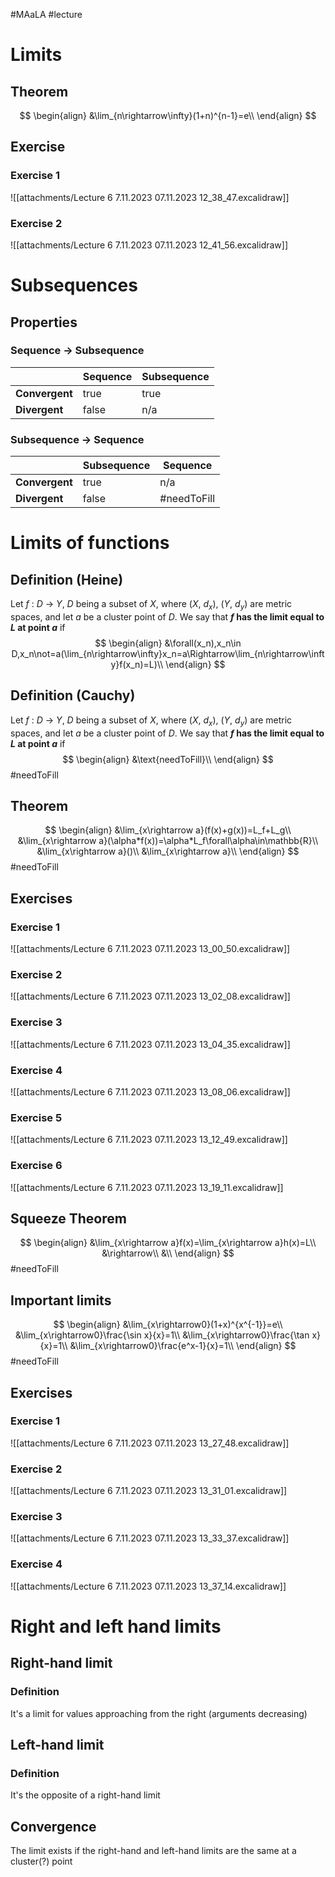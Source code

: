 #MAaLA #lecture 

# Limits
## Theorem
$$
\begin{align}
	&\lim_{n\rightarrow\infty}(1+n)^{n-1}=e\\
\end{align}
$$

## Exercise
### Exercise 1
![[attachments/Lecture 6 7.11.2023 07.11.2023 12_38_47.excalidraw]]

### Exercise 2
![[attachments/Lecture 6 7.11.2023 07.11.2023 12_41_56.excalidraw]]

# Subsequences
## Properties
### Sequence → Subsequence
|                | Sequence | Subsequence |
| -------------- | -------- | ----------- |
| **Convergent** | true     | true        |
| **Divergent**  | false    | n/a         |

### Subsequence → Sequence
|                | Subsequence | Sequence |
| -------------- | ----------- | -------- |
| **Convergent** | true        | n/a      |
| **Divergent**  | false       | #needToFill      |

# Limits of functions
## Definition (Heine)
Let *f* : *D* → *Y*, *D* being a subset of *X*, where (*X*, *d<sub>x</sub>*), (*Y*, *d<sub>y</sub>*) are metric spaces, and let *a* be a cluster point of *D*. We say that ***f* has the limit equal to *L* at point *a*** if
$$
\begin{align}
	&\forall(x_n),x_n\in D,x_n\not=a(\lim_{n\rightarrow\infty}x_n=a\Rightarrow\lim_{n\rightarrow\infty}f(x_n)=L)\\
\end{align}
$$

## Definition (Cauchy)
Let *f* : *D* → *Y*, *D* being a subset of *X*, where (*X*, *d<sub>x</sub>*), (*Y*, *d<sub>y</sub>*) are metric spaces, and let *a* be a cluster point of *D*. We say that ***f* has the limit equal to *L* at point *a*** if
$$
\begin{align}
	&\text{needToFill}\\
\end{align}
$$
#needToFill

## Theorem
$$
\begin{align}
	&\lim_{x\rightarrow a}(f(x)+g(x))=L_f+L_g\\
	&\lim_{x\rightarrow a}(\alpha*f(x))=\alpha*L_f\forall\alpha\in\mathbb{R}\\
	&\lim_{x\rightarrow a}()\\
	&\lim_{x\rightarrow a}\\
\end{align}
$$
#needToFill

## Exercises
### Exercise 1
![[attachments/Lecture 6 7.11.2023 07.11.2023 13_00_50.excalidraw]]

### Exercise 2
![[attachments/Lecture 6 7.11.2023 07.11.2023 13_02_08.excalidraw]]

### Exercise 3
![[attachments/Lecture 6 7.11.2023 07.11.2023 13_04_35.excalidraw]]

### Exercise 4
![[attachments/Lecture 6 7.11.2023 07.11.2023 13_08_06.excalidraw]]

### Exercise 5
![[attachments/Lecture 6 7.11.2023 07.11.2023 13_12_49.excalidraw]]

### Exercise 6
![[attachments/Lecture 6 7.11.2023 07.11.2023 13_19_11.excalidraw]]

## Squeeze Theorem
$$
\begin{align}
	&\lim_{x\rightarrow a}f(x)=\lim_{x\rightarrow a}h(x)=L\\
	&\rightarrow\\
	&\\
\end{align}
$$
#needToFill

## Important limits
$$
\begin{align}
	&\lim_{x\rightarrow0}(1+x)^{x^{-1}}=e\\
	&\lim_{x\rightarrow0}\frac{\sin x}{x}=1\\
	&\lim_{x\rightarrow0}\frac{\tan x}{x}=1\\
	&\lim_{x\rightarrow0}\frac{e^x-1}{x}=1\\
\end{align}
$$
#needToFill 

## Exercises
### Exercise 1
![[attachments/Lecture 6 7.11.2023 07.11.2023 13_27_48.excalidraw]]

### Exercise 2
![[attachments/Lecture 6 7.11.2023 07.11.2023 13_31_01.excalidraw]]

### Exercise 3
![[attachments/Lecture 6 7.11.2023 07.11.2023 13_33_37.excalidraw]]

### Exercise 4
![[attachments/Lecture 6 7.11.2023 07.11.2023 13_37_14.excalidraw]]

# Right and left hand limits
## Right-hand limit
### Definition
It's a limit for values approaching from the right (arguments decreasing)

## Left-hand limit
### Definition
It's the opposite of a right-hand limit

## Convergence
The limit exists if the right-hand and left-hand limits are the same at a cluster(?) point